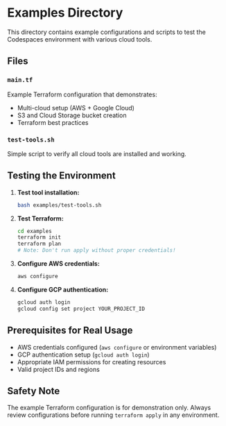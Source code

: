 # Examples Directory

This directory contains example configurations and scripts to test the Codespaces environment with various cloud tools.

## Files

### `main.tf`
Example Terraform configuration that demonstrates:
- Multi-cloud setup (AWS + Google Cloud)
- S3 and Cloud Storage bucket creation
- Terraform best practices

### `test-tools.sh`
Simple script to verify all cloud tools are installed and working.

## Testing the Environment

1. **Test tool installation:**
   ```bash
   bash examples/test-tools.sh
   ```

2. **Test Terraform:**
   ```bash
   cd examples
   terraform init
   terraform plan
   # Note: Don't run apply without proper credentials!
   ```

3. **Configure AWS credentials:**
   ```bash
   aws configure
   ```

4. **Configure GCP authentication:**
   ```bash
   gcloud auth login
   gcloud config set project YOUR_PROJECT_ID
   ```

## Prerequisites for Real Usage

- AWS credentials configured (`aws configure` or environment variables)
- GCP authentication setup (`gcloud auth login`)
- Appropriate IAM permissions for creating resources
- Valid project IDs and regions

## Safety Note

The example Terraform configuration is for demonstration only. Always review configurations before running `terraform apply` in any environment.